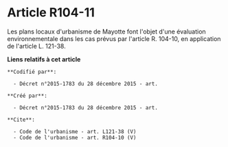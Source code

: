 # Article R104-11

Les plans locaux d'urbanisme de Mayotte font l'objet d'une évaluation environnementale dans les cas prévus par l'article R.
104-10, en application de l'article L. 121-38.

**Liens relatifs à cet article**

	**Codifié par**:

	  - Décret n°2015-1783 du 28 décembre 2015 - art.

	**Créé par**:

	  - Décret n°2015-1783 du 28 décembre 2015 - art.

	**Cite**:

	  - Code de l'urbanisme - art. L121-38 (V)
	  - Code de l'urbanisme - art. R104-10 (V)
